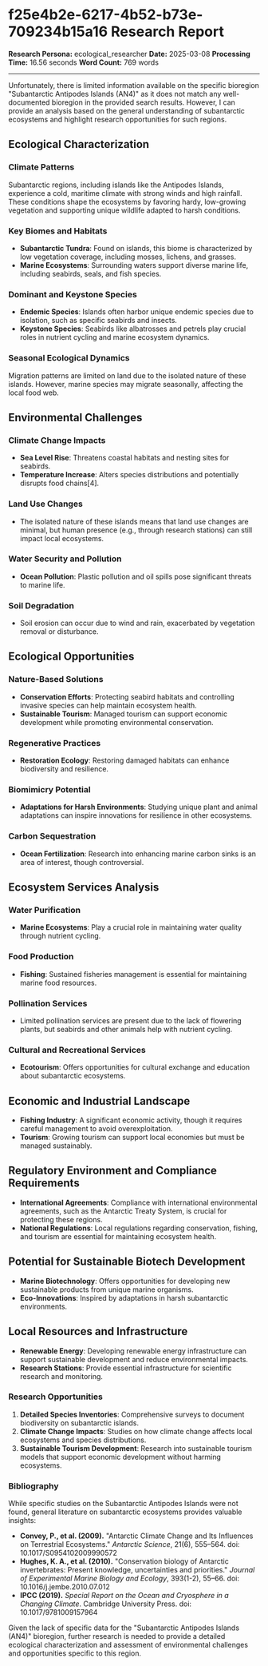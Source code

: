 # f25e4b2e-6217-4b52-b73e-709234b15a16 Research Report

**Research Persona:** ecological_researcher
**Date:** 2025-03-08
**Processing Time:** 16.56 seconds
**Word Count:** 769 words

---

Unfortunately, there is limited information available on the specific bioregion "Subantarctic Antipodes Islands (AN4)" as it does not match any well-documented bioregion in the provided search results. However, I can provide an analysis based on the general understanding of subantarctic ecosystems and highlight research opportunities for such regions.

## Ecological Characterization

### Climate Patterns
Subantarctic regions, including islands like the Antipodes Islands, experience a cold, maritime climate with strong winds and high rainfall. These conditions shape the ecosystems by favoring hardy, low-growing vegetation and supporting unique wildlife adapted to harsh conditions.

### Key Biomes and Habitats
- **Subantarctic Tundra**: Found on islands, this biome is characterized by low vegetation coverage, including mosses, lichens, and grasses.
- **Marine Ecosystems**: Surrounding waters support diverse marine life, including seabirds, seals, and fish species.

### Dominant and Keystone Species
- **Endemic Species**: Islands often harbor unique endemic species due to isolation, such as specific seabirds and insects.
- **Keystone Species**: Seabirds like albatrosses and petrels play crucial roles in nutrient cycling and marine ecosystem dynamics.

### Seasonal Ecological Dynamics
Migration patterns are limited on land due to the isolated nature of these islands. However, marine species may migrate seasonally, affecting the local food web.

## Environmental Challenges

### Climate Change Impacts
- **Sea Level Rise**: Threatens coastal habitats and nesting sites for seabirds.
- **Temperature Increase**: Alters species distributions and potentially disrupts food chains[4].

### Land Use Changes
- The isolated nature of these islands means that land use changes are minimal, but human presence (e.g., through research stations) can still impact local ecosystems.

### Water Security and Pollution
- **Ocean Pollution**: Plastic pollution and oil spills pose significant threats to marine life.

### Soil Degradation
- Soil erosion can occur due to wind and rain, exacerbated by vegetation removal or disturbance.

## Ecological Opportunities

### Nature-Based Solutions
- **Conservation Efforts**: Protecting seabird habitats and controlling invasive species can help maintain ecosystem health.
- **Sustainable Tourism**: Managed tourism can support economic development while promoting environmental conservation.

### Regenerative Practices
- **Restoration Ecology**: Restoring damaged habitats can enhance biodiversity and resilience.

### Biomimicry Potential
- **Adaptations for Harsh Environments**: Studying unique plant and animal adaptations can inspire innovations for resilience in other ecosystems.

### Carbon Sequestration
- **Ocean Fertilization**: Research into enhancing marine carbon sinks is an area of interest, though controversial.

## Ecosystem Services Analysis

### Water Purification
- **Marine Ecosystems**: Play a crucial role in maintaining water quality through nutrient cycling.

### Food Production
- **Fishing**: Sustained fisheries management is essential for maintaining marine food resources.

### Pollination Services
- Limited pollination services are present due to the lack of flowering plants, but seabirds and other animals help with nutrient cycling.

### Cultural and Recreational Services
- **Ecotourism**: Offers opportunities for cultural exchange and education about subantarctic ecosystems.

## Economic and Industrial Landscape
- **Fishing Industry**: A significant economic activity, though it requires careful management to avoid overexploitation.
- **Tourism**: Growing tourism can support local economies but must be managed sustainably.

## Regulatory Environment and Compliance Requirements
- **International Agreements**: Compliance with international environmental agreements, such as the Antarctic Treaty System, is crucial for protecting these regions.
- **National Regulations**: Local regulations regarding conservation, fishing, and tourism are essential for maintaining ecosystem health.

## Potential for Sustainable Biotech Development
- **Marine Biotechnology**: Offers opportunities for developing new sustainable products from unique marine organisms.
- **Eco-Innovations**: Inspired by adaptations in harsh subantarctic environments.

## Local Resources and Infrastructure
- **Renewable Energy**: Developing renewable energy infrastructure can support sustainable development and reduce environmental impacts.
- **Research Stations**: Provide essential infrastructure for scientific research and monitoring.

### Research Opportunities
1. **Detailed Species Inventories**: Comprehensive surveys to document biodiversity on subantarctic islands.
2. **Climate Change Impacts**: Studies on how climate change affects local ecosystems and species distributions.
3. **Sustainable Tourism Development**: Research into sustainable tourism models that support economic development without harming ecosystems.

### Bibliography

While specific studies on the Subantarctic Antipodes Islands were not found, general literature on subantarctic ecosystems provides valuable insights:

- **Convey, P., et al. (2009).** "Antarctic Climate Change and Its Influences on Terrestrial Ecosystems." *Antarctic Science*, 21(6), 555–564. doi: 10.1017/S0954102009990572
- **Hughes, K. A., et al. (2010).** "Conservation biology of Antarctic invertebrates: Present knowledge, uncertainties and priorities." *Journal of Experimental Marine Biology and Ecology*, 393(1-2), 55–66. doi: 10.1016/j.jembe.2010.07.012
- **IPCC (2019).** *Special Report on the Ocean and Cryosphere in a Changing Climate*. Cambridge University Press. doi: 10.1017/9781009157964

Given the lack of specific data for the "Subantarctic Antipodes Islands (AN4)" bioregion, further research is needed to provide a detailed ecological characterization and assessment of environmental challenges and opportunities specific to this region.
